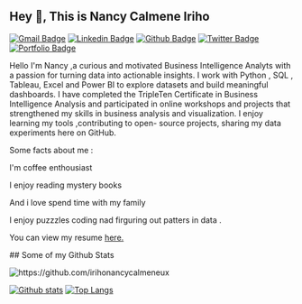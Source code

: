 ## Hey 👋, This is Nancy Calmene Iriho
[![Gmail Badge](https://img.shields.io/badge/-irihonancycalmene@gmail.com-c14438?style=flat&logo=Gmail&logoColor=white&link=mailto:irihonancycalmene@gmail.com)](mailto:irihonancycalmene@gmail.com) 
[![Linkedin Badge](https://img.shields.io/badge/-https://www.linkedin.com/in/irihonancy-calmene-5114a3254/-0072b1?style=flat&logo=Linkedin&logoColor=white&link=https://www.linkedin.com/in/https://www.linkedin.com/in/irihonancy-calmene-5114a3254//)](https://www.linkedin.com/in/https://www.linkedin.com/in/irihonancy-calmene-5114a3254//) [![Github Badge](https://img.shields.io/badge/-https://github.com/irihonancycalmeneux-grey?style=flat&logo=github&logoColor=white&link=https://github.com/https://github.com/irihonancycalmeneux/)](https://www.github.com/https://github.com/irihonancycalmeneux/) [![Twitter Badge](https://img.shields.io/badge/-So_iriho-00acee?style=flat&logo=twitter&logoColor=white&link=https://twitter.com/So_iriho/)](https://www.twitter.com/So_iriho/) [![Portfolio Badge](https://img.shields.io/badge/portfolio-web-blue?style=flat&link=irihonancycalmene@gmail.com/)](irihonancycalmene@gmail.com/) <p align='left'>Hello I'm Nancy ,a curious and motivated Business Intelligence Analyts with a passion for turning data into actionable insights. I work with Python , SQL , Tableau, Excel and Power BI to explore datasets and build meaningful dashboards. I have completed the TripleTen Certificate in Business Intelligence Analysis and participated in online workshops and  projects that strengthened my skills in business analysis and visualization. I enjoy learning my tools ,contributing to open- source projects, sharing my data experiments here on GitHub.

Some facts about me :


I'm coffee enthousiast

I enjoy reading mystery books

And i love spend time with my family

I enjoy puzzzles coding nad firguring out patters in data . 

</p><p align='left'> You can view my resume <a href='https://docs.google.com/document/d/1clnu1RWi6ZE9fvOMJxcEj_TuWqgJsirvMD1_ZBoWtlM/edit?tab=t.0#heading=h.5x0d5h95i32 ' target=_blank><u>here</u>.</a></p>
## Some of my Github Stats
<p align=left> <img src=https://komarev.com/ghpvc/?username=https://github.com/irihonancycalmeneux alt=https://github.com/irihonancycalmeneux /> </p>

[![Github stats](https://github-readme-stats.vercel.app/api?username=https://github.com/irihonancycalmeneux&show_icons=true&include_all_commits=true)](https://github.com/https://github.com/irihonancycalmeneux/github-readme-stats)
[![Top Langs](https://github-readme-stats.vercel.app/api/top-langs/?username=https://github.com/irihonancycalmeneux&layout=compact)](https://github.com/https://github.com/irihonancycalmeneux/github-readme-stats)

